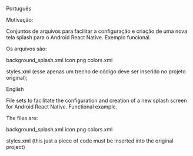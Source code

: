 Português

Motivação:

Conjuntos de arquivos para facilitar a configuração e criação de uma nova tela splash para o Android React Native. Exemplo funcional.

Os arquivos são:

background_splash.xml
icon.png
colors.xml

styles.xml (esse apenas um trecho de código deve ser inserido no projeto original);


English

File sets to facilitate the configuration and creation of a new splash screen for Android React Native. Functional example.

The files are:

background_splash.xml
icon.png
colors.xml

styles.xml (this just a piece of code must be inserted into the original project)
